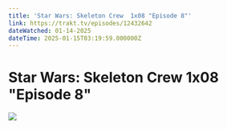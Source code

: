 ```yaml
---
title: 'Star Wars: Skeleton Crew  1x08 "Episode 8"' 
link: https://trakt.tv/episodes/12432642
dateWatched: 01-14-2025
dateTime: 2025-01-15T03:19:59.000000Z
---
```

# Star Wars: Skeleton Crew  1x08 "Episode 8"

![](https://walter-r2.trakt.tv/images/shows/000/195/711/fanarts/thumb/28eae19986.jpg)